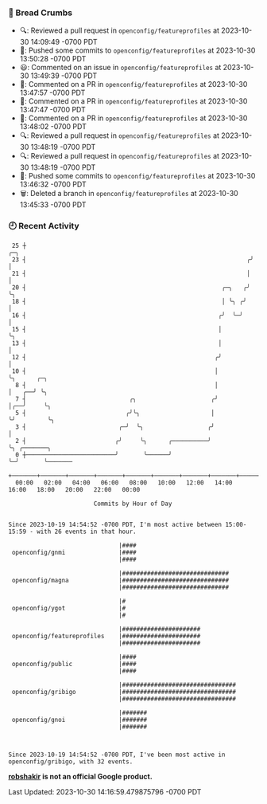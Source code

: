 ### 🍞 Bread Crumbs

 * 🔍: Reviewed a pull request in  `openconfig/featureprofiles` at 2023-10-30 14:09:49 -0700 PDT
 * 🚢: Pushed some commits to `openconfig/featureprofiles` at 2023-10-30 13:50:28 -0700 PDT
 * 😃: Commented on an issue in `openconfig/featureprofiles` at 2023-10-30 13:49:39 -0700 PDT
 * 💬: Commented on a PR in  `openconfig/featureprofiles` at 2023-10-30 13:47:57 -0700 PDT
 * 💬: Commented on a PR in  `openconfig/featureprofiles` at 2023-10-30 13:47:47 -0700 PDT
 * 💬: Commented on a PR in  `openconfig/featureprofiles` at 2023-10-30 13:48:02 -0700 PDT
 * 🔍: Reviewed a pull request in  `openconfig/featureprofiles` at 2023-10-30 13:48:19 -0700 PDT
 * 🔍: Reviewed a pull request in  `openconfig/featureprofiles` at 2023-10-30 13:48:19 -0700 PDT
 * 🚢: Pushed some commits to `openconfig/featureprofiles` at 2023-10-30 13:46:32 -0700 PDT
 * 🗑: Deleted a branch in `openconfig/featureprofiles` at 2023-10-30 13:45:33 -0700 PDT

### 🕘 Recent Activity
```
 25 ┼                                                               ╭─╮
 23 ┤                                                              ╭╯ │
 21 ┤                                                              │  │
 20 ┤                                                       ╭─╮   ╭╯  ╰╮
 18 ┤                                                       │ ╰╮ ╭╯    │
 16 ┤                                                      ╭╯  ╰─╯     │
 15 ┤                                                      │           ╰╮
 13 ┤                                                      │            │
 12 ┤                                                     ╭╯            │
 10 ┤                                                     │             ╰╮      ╭─╮
  8 ┤                                                     │              │   ╭──╯ ╰╮
  7 ┤                             ╭╮                     ╭╯              │╭──╯     ╰╮
  5 ┤                            ╭╯╰╮                    │               ╰╯         ╰╮
  3 ┤                          ╭─╯  ╰╮                  ╭╯                           │
  2 ┤                         ╭╯     ╰╮      ╭──────────╯                            ╰╮ ╭───────╮
  0 ┼─────────────────────────╯       ╰──────╯                                        ╰─╯       ╰───────
    +───────+───────+───────+───────+───────+───────+───────+───────+───────+───────+───────+───────+────
  00:00   02:00   04:00   06:00   08:00   10:00   12:00   14:00   16:00   18:00   20:00   22:00   00:00   

						Commits by Hour of Day


Since 2023-10-19 14:54:52 -0700 PDT, I'm most active between 15:00-15:59 - with 26 events in that hour.

```



```
                               |####
 openconfig/gnmi               |####
                               |####

                               |##############################
 openconfig/magna              |##############################
                               |##############################

                               |#
 openconfig/ygot               |#
                               |#

                               |######################
 openconfig/featureprofiles    |######################
                               |######################

                               |####
 openconfig/public             |####
                               |####

                               |################################
 openconfig/gribigo            |################################
                               |################################

                               |#######
 openconfig/gnoi               |#######
                               |#######



Since 2023-10-19 14:54:52 -0700 PDT, I've been most active in openconfig/gribigo, with 32 events.

```
**[robshakir](mailto:robjs@google.com) is not an official Google product.**  


Last Updated: 2023-10-30 14:16:59.479875796 -0700 PDT
